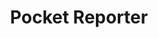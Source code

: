 ---
layout: tool
name: pocketreporter
title: Pocket Reporter
image: pocketreporter.png
external-url: http://pocketreporter.co.za/
logo: 
oneliner: A news editor in your pocket
opener: Pocket Reporter helps you be a better reporter by guiding you through the news gathering process
tool-info:
- bullet: Guides you through the news-gathering process
- bullet: Helps make sure you gather all the facts for your story
- bullet: All your information in one place, and can be emailed to yourself
slideshow:
- image: slideshow1.svg
- image: slideshow2.svg
- image: slideshow3.svg
creators:
- name: Greg Kempe
  short-name: greg
external-creators:
- name: Raymond Joseph
  image: ray.jpg
  external-url: #
- name: Lion Summerbell
  image: lion.jpg
  external-url: #
- name: Peter Koen
  image: peter.jpg
  external-url: http://pondo.co
collaborators:
- name: Code for South Africa
  image: code4sa.png
  external-url: #
---